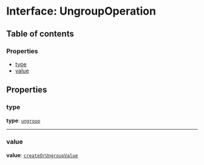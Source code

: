 # Interface: UngroupOperation

## Table of contents

### Properties

* [type](/auto-docs/editor/interfaces/UngroupOperation.md#type)
* [value](/auto-docs/editor/interfaces/UngroupOperation.md#value)

## Properties

### type

**type**: [`ungroup`](/auto-docs/editor/enums/OperationType.md#ungroup)

***

### value

**value**: [`createOrUngroupValue`](/auto-docs/editor/interfaces/createOrUngroupValue.md)
